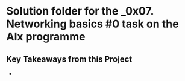 # Solution folder for the **_0x07. Networking basics #0** task on the Alx programme

## Key Takeaways from this Project

- 
